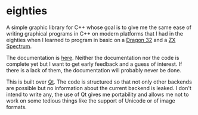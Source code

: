 # eighties

A simple graphic library for C++ whose goal is to give me the same ease of
writing graphical programs in C++ on modern platforms that I had in the
eighties when I learned to program in basic on a [Dragon
32](https://en.wikipedia.org/wiki/Dragon_32/64) and a [ZX
Spectrum](https://en.wikipedia.org/wiki/ZX_Spectrum).

The documentation is
[here](https://nhamblenne.github.io/eighties/). Neither the documentation
nor the code is complete yet but I want to get early feedback and a guess
of interest. If there is a lack of them, the documentation will probably
never be done.

This is built over [Qt](https://www.qt.io/). The code is structured so that
not only other backends are possible but no information about the current
backend is leaked. I don't intend to write any, the use of Qt gives me
portability and allows me not to work on some tedious things like the support
of Unicode or of image formats.

